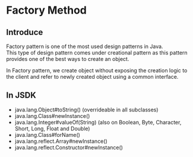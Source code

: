 # Factory Method

## Introduce

Factory pattern is one of the most used design patterns in Java.<br>
This type of design pattern comes under creational pattern as this pattern provides one of the best ways to create an object.<br>

In Factory pattern, we create object without exposing the creation logic to the client and refer to newly created object using a common interface.

## In JSDK

* java.lang.Object#toString() (overrideable in all subclasses)
* java.lang.Class#newInstance()
* java.lang.Integer#valueOf(String) (also on Boolean, Byte, Character, Short, Long, Float and Double)
* java.lang.Class#forName()
* java.lang.reflect.Array#newInstance()
* java.lang.reflect.Constructor#newInstance()
